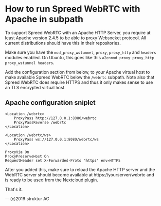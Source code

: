# How to run Spreed WebRTC with Apache in subpath

To support Spreed WebRTC with an Apache HTTP Server, you require at least Apache
version 2.4.5 to be able to proxy Websocket protocol. All current distributions
should have this in their repositories.

Make sure you have the `mod_proxy_wstunnel`, `proxy`, `proxy_http` and `headers`
modules enabled. On Ubuntu, this goes like this `a2enmod proxy proxy_http proxy_wstunnel headers`.

Add the configuration section from below, to your Apache virtual host to make
available Spreed WebRTC below the `/webrtc` subpath. Note also that Spreed
WebRTC does require HTTPS and thus it only makes sense to use an TLS encrypted
virtual host.

## Apache configuration sniplet

```
<Location /webrtc>
    ProxyPass http://127.0.0.1:8080/webrtc
    ProxyPassReverse /webrtc
</Location>

<Location /webrtc/ws>
    ProxyPass ws://127.0.0.1:8080/webrtc/ws
</Location>

ProxyVia On
ProxyPreserveHost On
RequestHeader set X-Forwarded-Proto 'https' env=HTTPS
```

After you added this, make sure to reload the Apache HTTP server and the
WebRTC server should become available at https://yourserver/webrtc and is ready
to be used from the Nextcloud plugin.

That's it.

--
(c)2016 struktur AG
